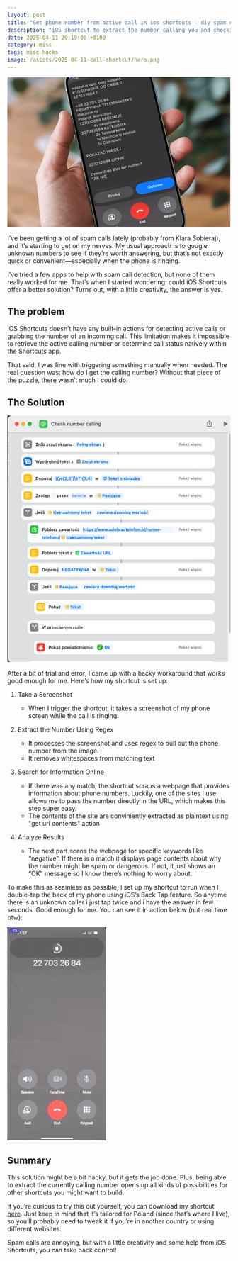 ```yaml
---
layout: post
title: "Get phone number from active call in ios shortcuts - diy spam call detector"
description: "iOS shortcut to extract the number calling you and checking if its spam online"
date: 2025-04-11 20:19:00 +0100
category: misc
tags: misc hacks
image: /assets/2025-04-11-call-shortcut/hero.png
---
```


![IOS shortcut spam call detector interface showcase](/assets/2025-04-11-call-shortcut/hero.png)

I’ve been getting a lot of spam calls lately (probably from Klara Sobieraj), and it’s starting to get on my nerves. My usual approach is to google unknown numbers to see if they’re worth answering, but that’s not exactly quick or convenient—especially when the phone is ringing.

I’ve tried a few apps to help with spam call detection, but none of them really worked for me. That’s when I started wondering: could iOS Shortcuts offer a better solution? Turns out, with a little creativity, the answer is yes.

## The problem

iOS Shortcuts doesn’t have any built-in actions for detecting active calls or grabbing the number of an incoming call. This limitation makes it impossible to retrieve the active calling number or determine call status natively within the Shortcuts app.

That said, I was fine with triggering something manually when needed. The real question was: how do I get the calling number? Without that piece of the puzzle, there wasn’t much I could do.

## The Solution

![Shortcut details view](/assets/2025-04-11-call-shortcut/shortcut.png)

After a bit of trial and error, I came up with a hacky workaround that works good enough for me. Here’s how my shortcut is set up:

1. Take a Screenshot

   - When I trigger the shortcut, it takes a screenshot of my phone screen while the call is ringing.

2. Extract the Number Using Regex

   - It processes the screenshot and uses regex to pull out the phone number from the image.
   - It removes whitespaces from matching text

3. Search for Information Online

   - If there was any match, the shortcut scraps a webpage that provides information about phone numbers. Luckily, one of the sites I use allows me to pass the number directly in the URL, which makes this step super easy.
   - The contents of the site are conviniently extracted as plaintext using "get url contents" action

4. Analyze Results
   - The next part scans the webpage for specific keywords like “negative”. If there is a match it displays page contents about why the number might be spam or dangerous. If not, it just shows an “OK” message so I know there’s nothing to worry about.

To make this as seamless as possible, I set up my shortcut to run when I double-tap the back of my phone using iOS’s Back Tap feature. So anytime there is an unknown caller i just tap twice and i have the answer in few seconds. Good enough for me. You can see it in action below (not real time btw):

![Spam call verification demo](/assets/2025-04-11-call-shortcut/demo.gif)

## Summary

This solution might be a bit hacky, but it gets the job done. Plus, being able to extract the currently calling number opens up all kinds of possibilities for other shortcuts you might want to build.

If you’re curious to try this out yourself, you can download my shortcut [here](https://www.icloud.com/shortcuts/8a913c173fe24eb2966b7bd815df0354). Just keep in mind that it’s tailored for Poland (since that’s where I live), so you’ll probably need to tweak it if you’re in another country or using different websites.

Spam calls are annoying, but with a little creativity and some help from iOS Shortcuts, you can take back control!
